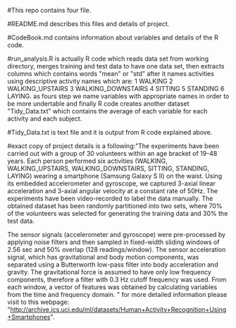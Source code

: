 


#This repo contains four file. 

#README.md describes this files and details of project. 

#CodeBook.md contains information about variables and details of the R code. 

#run_analysis.R is actually R code which reads data set from working directory, merges training and test data to have one data set, then extracts columns which contains words "mean" or "std" after it names activities using descriptive activity names which are: 
1 WALKING
2 WALKING_UPSTAIRS
3 WALKING_DOWNSTAIRS
4 SITTING
5 STANDING
6 LAYING.
as fours step we name variables with appropriate names in order to be more undertable and finally R code creates another dataset "Tidy_Data.txt" which contains the average of each variable for each activity and each subject.

#Tidy_Data.txt is text file and it is output from R code explained above.

#exact copy of project details is a following:"The experiments have been carried out with a group of 30 volunteers within an age bracket of 19-48 years. Each person performed six activities (WALKING, WALKING_UPSTAIRS, WALKING_DOWNSTAIRS, SITTING, STANDING, LAYING) wearing a smartphone (Samsung Galaxy S II) on the waist. Using its embedded accelerometer and gyroscope, we captured 3-axial linear acceleration and 3-axial angular velocity at a constant rate of 50Hz. The experiments have been video-recorded to label the data manually. The obtained dataset has been randomly partitioned into two sets, where 70% of the volunteers was selected for generating the training data and 30% the test data.

The sensor signals (accelerometer and gyroscope) were pre-processed by applying noise filters and then sampled in fixed-width sliding windows of 2.56 sec and 50% overlap (128 readings/window). The sensor acceleration signal, which has gravitational and body motion components, was separated using a Butterworth low-pass filter into body acceleration and gravity. The gravitational force is assumed to have only low frequency components, therefore a filter with 0.3 Hz cutoff frequency was used. From each window, a vector of features was obtained by calculating variables from the time and frequency domain.
"
for more detailed information please visit to this webpage: "http://archive.ics.uci.edu/ml/datasets/Human+Activity+Recognition+Using+Smartphones".


